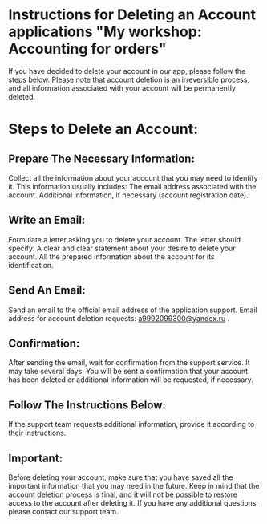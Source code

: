 # Instructions for Deleting an Account applications "My workshop: Accounting for orders"

If you have decided to delete your account in our app, please follow the steps below. 
Please note that account deletion is an irreversible process, and all information associated with your account will be permanently deleted.

# Steps to Delete an Account:
## Prepare The Necessary Information:
Collect all the information about your account that you may need to identify it. This information usually includes:
The email address associated with the account.
Additional information, if necessary (account registration date).
## Write an Email:
Formulate a letter asking you to delete your account. The letter should specify:
A clear and clear statement about your desire to delete your account.
All the prepared information about the account for its identification.
## Send An Email:
Send an email to the official email address of the application support.
Email address for account deletion requests: a9992099300@yandex.ru .
## Confirmation:
After sending the email, wait for confirmation from the support service. It may take several days. You will be sent a confirmation that your account has been deleted or additional information will be requested, if necessary.
## Follow The Instructions Below:
If the support team requests additional information, provide it according to their instructions.
## Important:
Before deleting your account, make sure that you have saved all the important information that you may need in the future.
Keep in mind that the account deletion process is final, and it will not be possible to restore access to the account after deleting it.
If you have any additional questions, please contact our support team.

